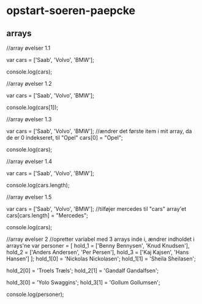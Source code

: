 # opstart-soeren-paepcke
## arrays

//array øvelser 1.1

var cars = ['Saab', 'Volvo', 'BMW'];

console.log(cars);


//array øvelser 1.2

var cars = ['Saab', 'Volvo', 'BMW'];

console.log(cars[1]);


//array øvelser 1.3

var cars = ['Saab', 'Volvo', 'BMW'];
//ændrer det første item i mit array, da de er 0 indekseret, til "Opel"
cars[0] = "Opel";

console.log(cars);


//array øvelser 1.4

var cars = ['Saab', 'Volvo', 'BMW'];

console.log(cars.length);


//array øvelser 1.5

var cars = ['Saab', 'Volvo', 'BMW'];
//tilføjer mercedes til "cars" array'et
cars[cars.length] = "Mercedes";

console.log(cars);


//array øvelser 2
//opretter variabel med 3 arrays inde i, ændrer indholdet i arrays'ne
var personer = [
    hold_1 = ['Benny Bennysen', 'Knud Knudsen'],
    hold_2 = ['Anders Andersen', 'Per Persen'],
    hold_3 = ['Kaj Kajsen', 'Hans Hansen']
];
hold_1[0] = 'Nickolas Nickolasen';
hold_1[1] = 'Sheila Sheilasen';

hold_2[0] = 'Troels Træls';
hold_2[1] = 'Gandalf Gandalfsen';

hold_3[0] = 'Yolo Swaggins';
hold_3[1] = 'Gollum Gollumsen';

console.log(personer);
